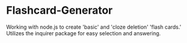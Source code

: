 # Flashcard-Generator
Working with node.js to create 'basic' and 'cloze deletion' 'flash cards.'  Utilizes the inquirer package for easy selection and answering. 
